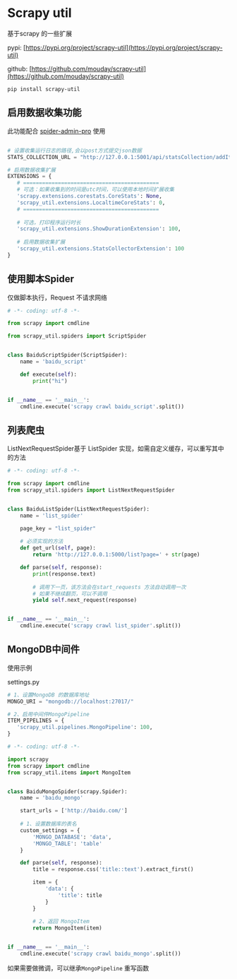 # Scrapy util

基于scrapy 的一些扩展

pypi: [https://pypi.org/project/scrapy-util](https://pypi.org/project/scrapy-util)

github: [https://github.com/mouday/scrapy-util](https://github.com/mouday/scrapy-util)


```
pip install scrapy-util
```

## 启用数据收集功能

此功能配合 [spider-admin-pro](https://github.com/mouday/spider-admin-pro) 使用

```python

# 设置收集运行日志的路径,会以post方式提交json数据
STATS_COLLECTION_URL = "http://127.0.0.1:5001/api/statsCollection/addItem"

# 启用数据收集扩展
EXTENSIONS = {
   # ===========================================
   # 可选：如果收集到的时间是utc时间，可以使用本地时间扩展收集
   'scrapy.extensions.corestats.CoreStats': None,
   'scrapy_util.extensions.LocaltimeCoreStats': 0,
   # ===========================================
   
   # 可选，打印程序运行时长
   'scrapy_util.extensions.ShowDurationExtension': 100,
   
   # 启用数据收集扩展
   'scrapy_util.extensions.StatsCollectorExtension': 100
}

```

## 使用脚本Spider

仅做脚本执行，Request 不请求网络

```python
# -*- coding: utf-8 -*-

from scrapy import cmdline

from scrapy_util.spiders import ScriptSpider


class BaiduScriptSpider(ScriptSpider):
    name = 'baidu_script'

    def execute(self):
        print("hi")


if __name__ == '__main__':
    cmdline.execute('scrapy crawl baidu_script'.split())

```

## 列表爬虫

ListNextRequestSpider基于 ListSpider 实现，如需自定义缓存，可以重写其中的方法

```python
# -*- coding: utf-8 -*-

from scrapy import cmdline
from scrapy_util.spiders import ListNextRequestSpider


class BaiduListSpider(ListNextRequestSpider):
    name = 'list_spider'

    page_key = "list_spider"
    
    # 必须实现的方法
    def get_url(self, page):
        return 'http://127.0.0.1:5000/list?page=' + str(page)

    def parse(self, response):
        print(response.text)
        
        # 调用下一页，该方法会在start_requests 方法自动调用一次
        # 如果不继续翻页，可以不调用
        yield self.next_request(response)


if __name__ == '__main__':
    cmdline.execute('scrapy crawl list_spider'.split())

```

## MongoDB中间件

使用示例

settings.py
```python
# 1、设置MongoDB 的数据库地址
MONGO_URI = "mongodb://localhost:27017/"

# 2、启用中间件MongoPipeline
ITEM_PIPELINES = {
   'scrapy_util.pipelines.MongoPipeline': 100,
}

```

```python
# -*- coding: utf-8 -*-

import scrapy
from scrapy import cmdline
from scrapy_util.items import MongoItem


class BaiduMongoSpider(scrapy.Spider):
    name = 'baidu_mongo'

    start_urls = ['http://baidu.com/']
    
    # 1、设置数据库的表名
    custom_settings = {
        'MONGO_DATABASE': 'data',
        'MONGO_TABLE': 'table'
    }

    def parse(self, response):
        title = response.css('title::text').extract_first()

        item = {
            'data': {
                'title': title
            }
        }
        
        # 2、返回 MongoItem
        return MongoItem(item)


if __name__ == '__main__':
    cmdline.execute('scrapy crawl baidu_mongo'.split())

```

如果需要做微调，可以继承`MongoPipeline` 重写函数
